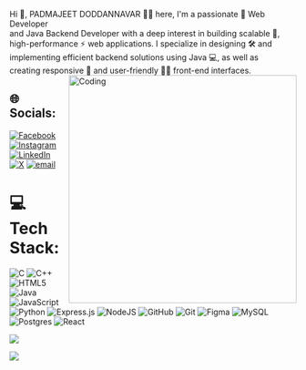 Hi 👋, PADMAJEET DODDANNAVAR 👨‍💻 here,
I'm a passionate 🌟 Web Developer<br> and Java Backend Developer with a deep interest in building scalable 🌱,<br> high-performance ⚡ web applications. I specialize in designing 🛠️ and<br> implementing efficient backend solutions using Java 💻, as well as<br> creating responsive 📱 and user-friendly 👨‍💻 front-end interfaces.
<img align="right" alt="Coding" width="400" src="https://cdn.dribbble.com/users/1162077/screenshots/3848914/programmer.gif">



## 🌐 Socials:
[![Facebook](https://img.shields.io/badge/Facebook-%231877F2.svg?logo=Facebook&logoColor=white)](https://facebook.com/PadmajeetDoddannavar) [![Instagram](https://img.shields.io/badge/Instagram-%23E4405F.svg?logo=Instagram&logoColor=white)](https://instagram.com/padmajeetdoddannavar) [![LinkedIn](https://img.shields.io/badge/LinkedIn-%230077B5.svg?logo=linkedin&logoColor=white)](https://linkedin.com/in/PadmajeetDoddannavar) [![X](https://img.shields.io/badge/X-black.svg?logo=X&logoColor=white)](https://x.com/PadmajeetDoddannavar) [![email](https://img.shields.io/badge/Email-D14836?logo=gmail&logoColor=white)](mailto:padmajeetdoddannavar@gmail.com) 

# 💻 Tech Stack:
![C](https://img.shields.io/badge/c-%2300599C.svg?style=for-the-badge&logo=c&logoColor=white) ![C++](https://img.shields.io/badge/c++-%2300599C.svg?style=for-the-badge&logo=c%2B%2B&logoColor=white) ![HTML5](https://img.shields.io/badge/html5-%23E34F26.svg?style=for-the-badge&logo=html5&logoColor=white) ![Java](https://img.shields.io/badge/java-%23ED8B00.svg?style=for-the-badge&logo=openjdk&logoColor=white) ![JavaScript](https://img.shields.io/badge/javascript-%23323330.svg?style=for-the-badge&logo=javascript&logoColor=%23F7DF1E) ![Python](https://img.shields.io/badge/python-3670A0?style=for-the-badge&logo=python&logoColor=ffdd54) ![Express.js](https://img.shields.io/badge/express.js-%23404d59.svg?style=for-the-badge&logo=express&logoColor=%2361DAFB) ![NodeJS](https://img.shields.io/badge/node.js-6DA55F?style=for-the-badge&logo=node.js&logoColor=white) ![GitHub](https://img.shields.io/badge/github-%23121011.svg?style=for-the-badge&logo=github&logoColor=white) ![Git](https://img.shields.io/badge/git-%23F05033.svg?style=for-the-badge&logo=git&logoColor=white) ![Figma](https://img.shields.io/badge/figma-%23F24E1E.svg?style=for-the-badge&logo=figma&logoColor=white) ![MySQL](https://img.shields.io/badge/mysql-4479A1.svg?style=for-the-badge&logo=mysql&logoColor=white) ![Postgres](https://img.shields.io/badge/postgres-%23316192.svg?style=for-the-badge&logo=postgresql&logoColor=white) ![React](https://img.shields.io/badge/react-%2320232a.svg?style=for-the-badge&logo=react&logoColor=%2361DAFB)

[![](https://visitcount.itsvg.in/api?id=PadmajeetDoddannavar&icon=0&color=0)](https://visitcount.itsvg.in)

<!-- Proudly created with GPRM ( https://gprm.itsvg.in ) -->
![](https://komarev.com/ghpvc/?username=NikhilKalloli&color=brightgreen)
